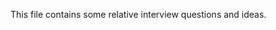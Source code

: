 This file contains some relative interview questions and ideas.
 
       
  
  
         
 
            
        
             
          
 
 
       
 
 

